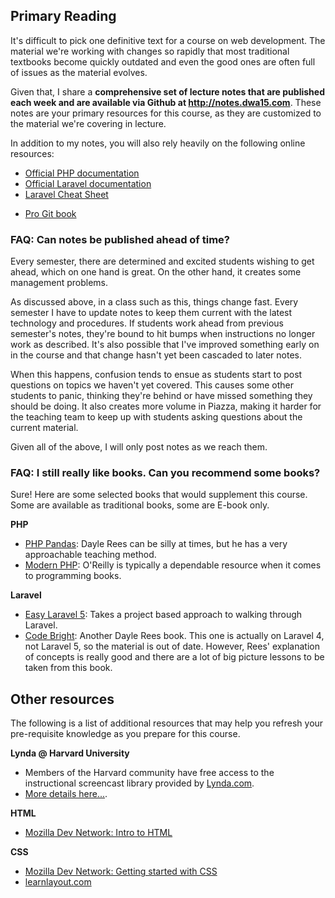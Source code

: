 ## Primary Reading
It's difficult to pick one definitive text for a course on web development. The material we're working with changes so rapidly that most traditional textbooks become quickly outdated and even the good ones are often full of issues as the material evolves.

Given that, I share a __comprehensive set of lecture notes that are published each week and are available via Github at <http://notes.dwa15.com>__. These notes are your primary resources for this course, as they are customized to the material we're covering in lecture.

In addition to my notes, you will also rely heavily on the following online resources:

+ [Official PHP documentation](http://php.net/manual/en/)
+ [Official Laravel documentation](https://laravel.com/docs/5.2)
+ [Laravel Cheat Sheet](http://www.linxiang.info/l5-cs/)
* [Pro Git book](http://git-scm.com/book)




### FAQ: Can notes be published ahead of time?
Every semester, there are determined and excited students wishing to get ahead, which on one hand  is great. On the other hand, it creates some management problems.

As discussed above, in a class such as this, things change fast. Every semester I have to update notes to keep them current with the latest technology and procedures. If students work ahead from previous semester's notes, they're bound to hit bumps when instructions no longer work as described. It's also possible that I've improved something early on in the course and that change hasn't yet been cascaded to later notes.

When this happens, confusion tends to ensue as students start to post questions on topics we haven't yet covered. This causes some other students to panic, thinking they're behind or have missed something they should be doing. It also creates more volume in Piazza, making it harder for the teaching team to keep up with students asking questions about the current material.

Given all of the above, I will only post notes as we reach them.


### FAQ: I still really like books. Can you recommend some books?
Sure! Here are some selected books that would supplement this course. Some are available as traditional books, some are E-book only.

__PHP__

+ [PHP Pandas](http://daylerees.com/php-pandas): Dayle Rees can be silly at times, but he has a very approachable teaching method.
+ [Modern PHP](http://shop.oreilly.com/product/0636920033868.do): O'Reilly is typically a dependable resource when it comes to programming books.

__Laravel__

+ [Easy Laravel 5](http://www.easylaravelbook.com/): Takes a project based approach to walking through Laravel.
+ [Code Bright](http://daylerees.com/codebright/): Another Dayle Rees book. This one is actually on Laravel 4, not Laravel 5, so the material is out of date. However, Rees' explanation of concepts is really good and there are a lot of big picture lessons to be taken from this book.






## Other resources

The following is a list of additional resources that may help you refresh your pre-requisite knowledge as you prepare for this course.

__Lynda @ Harvard University__

+ Members of the Harvard community have free access to the instructional screencast library provided by [Lynda.com](http://lynda.com).
+ [More details here...](http://lynda.harvard.edu/).

__HTML__

* [Mozilla Dev Network: Intro to HTML](http://developer.mozilla.org/en-US/docs/Web/Guide/HTML/Introduction)

__CSS__

* [Mozilla Dev Network: Getting started with CSS](https://developer.mozilla.org/en-US/docs/Web/Guide/CSS/Getting_started?redirectlocale=en-US&redirectslug=CSS%2FGetting_Started)
* [learnlayout.com](http://learnlayout.com/)
